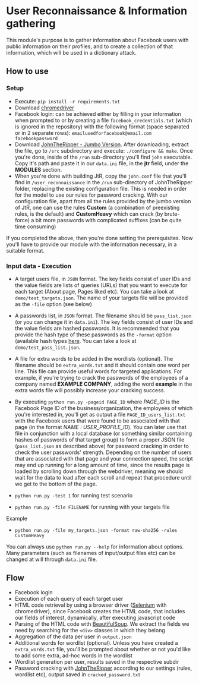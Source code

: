 # User Reconnaissance & Information gathering

This module's purpose is to gather information about Facebook users with public information on their profiles, and to create a collection of that information, which will be used in a dictionary attack.

## How to use

### Setup

* Execute: `pip install -r requirements.txt`
* Download [chromedriver](http://chromedriver.chromium.org/downloads)
* Facebook login: can be achieved either by filling in your information when prompted to or by creating a file `facebook_credentials.txt` (which is ignored in the repository) with the following format (space separated or in 2 separate rows):
`emailusedforfacebook@email.com facebookpassword`
* Download [JohnTheRipper - Jumbo Version](https://github.com/magnumripper/JohnTheRipper/archive/bleeding-jumbo.tar.gz). After downloading, extract the file, go to `/src` subdirectory and execute: `./configure && make`.
Once you're done, inside of the `/run` sub-directory you'll find `john` executable. Copy it's path and paste it in our `data.ini` file, in the **jtr** field, under the **MODULES** section.
* When you're done with building JtR, copy the `john.conf` file that you'll find in `/user_reconnaissance` in the `/run` sub-directory of JohnTheRipper folder, replacing the existing configuration file. This is needed in order for the model to use our rules for password cracking. With our configuration file, apart from all the rules provided by the jumbo version of JtR, one can use the rules **Custom** (a combination of preexisting rules, is the default) and **CustomHeavy** which can crack (by brute-force) a bit more passwords with complicated suffixes (can be quite time consuming)

If you completed the above, then you're done setting the prerequisites. Now you'll have to provide our module with the information necessary, in a suitable format.

### Input data - Execution

* A target users file, in `JSON` format. The key fields consist of user IDs and the value fields are lists of queries (URLs) that you want to execute for each target (About page, Pages liked etc). You can take a look at `demo/test_targets.json`. The name of your targets file will be provided as the `-file` option (see below)
* A passwords list, in `JSON` format. The filename should be `pass_list.json` (or you can change it in `data.ini`). The key fields consist of user IDs and the value fields are hashed passwords. It is recommended that you provide the hash type of these passwords as the `-format` option (available hash types [here](http://pentestmonkey.net/cheat-sheet/john-the-ripper-hash-formats). You can take a look at `demo/test_pass_list.json`.
* A file for extra words to be added in the wordlists (optional). The filename should be `extra_words.txt` and it should contain one word per line. This file can provide useful words for targeted applications. For example, if you're trying to crack the passwords of the employees of a company named **EXAMPLE COMPANY**, adding the word **example** in the extra words file will possibly increase your cracking success.
* By executing `python run.py -pageid PAGE_ID` where *PAGE_ID* is the Facebook Page ID of the business/organization, the employees of which you're interested in, you'll get as output a file `PAGE_ID_users_list.txt` with the Facebook users that were found to be associated with that page (in the format *NAME : USER_PROFILE_ID*). You can later use that file in conjunction with a local database (or something similar containing hashes of passwords of that target group) to form a proper JSON file (`pass_list.json` as described above) for password cracking in order to check the user passwords' strength. Depending on the number of users that are associated with that page and your connection speed, the script may end up running for a long amount of time, since the results page is loaded by scrolling down through the webdriver, meaning we should wait for the data to load after each scroll and repeat that procedure until we get to the bottom of the page.

* `python run.py -test 1` for running test scenario
* `python run.py -file FILENAME` for running with your targets file

Example
* `python run.py -file my_targets.json -format raw-sha256 -rules CustomHeavy`

You can always use `python run.py --help` for information about options.
Many parameters (such as filenames of input/output files etc) can be changed at will through `data.ini` file.

## Flow

* Facebook login
* Execution of each query of each target user
* HTML code retrieval by using a browser driver ([Selenium](http://selenium-python.readthedocs.io/) with chromedriver), since Facebook creates the HTML code, that includes our fields of interest, dynamically, after executing javascript code
* Parsing of the HTML code with [BeautifulSoup](https://www.crummy.com/software/BeautifulSoup/). We extract the fields we need by searching for the `<div>` classes in which they belong
* Aggregation of the data per user in `output.json`
* Additional words for wordlist (optional). Unless you have created a `extra_words.txt` file, you'll be prompted about whether or not you'd like to add some extra, ad-hoc words in the wordlist
* Wordlist generation per user, results saved in the respective subdir
* Password cracking with [JohnTheRipper](http://www.openwall.com/john/) according to our settings (rules, wordlist etc), output saved in `cracked_password.txt`